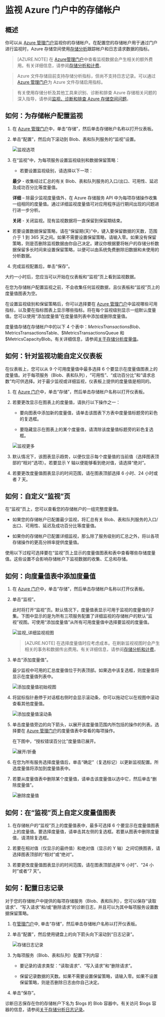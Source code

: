 <properties
	pageTitle="如何监视存储帐户 | Azure"
	description="了解如何使用 Azure 门户在 Azure 中监视存储帐户。"
	services="storage"
	documentationCenter=""
	authors="tamram"
	manager="adinah"
	editor="cgronlun"/>

<tags
	ms.service="storage"
	ms.date="05/09/2016"
	wacn.date="06/06/2016"/>

# 监视 Azure 门户中的存储帐户

## 概述

你可以从 [Azure 管理门户](https://manage.windowsazure.cn)监视你的存储帐户。在配置您的存储帐户用于通过门户进行监视时，Azure 存储空间使用[存储分析](http://msdn.microsoft.com/zh-cn/library/azure/hh343270.aspx)跟踪帐户和日志请求数据的指标。

> [AZURE.NOTE] 在 [Azure管理门户](https://manage.windowsazure.cn)中查看监视数据会产生相关的额外费用。有关详细信息，请参阅<a href="http://msdn.microsoft.com/zh-cn/library/azure/hh360997.aspx">存储分析和计费</a>。<br />

> Azure 文件存储目前支持存储分析指标，但尚不支持日志记录。可以通过 [Azure 管理门户](https://manage.windowsazure.cn)为 Azure 文件存储启用指标。

> 有关使用存储分析及其他工具来识别、诊断和排查 Azure 存储相关问题的深入指导，请参阅[监视、诊断和排查 Azure 存储空间问题](/documentation/articles/storage-monitoring-diagnosing-troubleshooting)。


## 如何：为存储帐户配置监视

1. 在 [Azure 管理门户](https://manage.windowsazure.cn/)中，单击“存储”，然后单击存储帐户名称以打开仪表板。

2. 单击“配置”，然后向下滚动到 Blob、表和队列服务的“监视”设置。

	![监视选项](./media/storage-monitor-storage-account/Storage_MonitoringOptions.png)

3. 在“监视”中，为每项服务设置监视级别和数据保留策略：

	-  若要设置监视级别，请选择以下一项：

      **最少** - 收集经过汇总的有关 Blob、表和队列服务的入口/出口、可用性、延迟及成功百分比等度量值。

      **详细** – 除最少监视度量值外，在 Azure 存储服务 API 中为每项存储操作收集一组相同的度量值。通过详细监视度量值可对应用程序运行期间出现的问题进行进一步分析。

      **关闭** - 关闭监视。现有监视数据将一直保留到保留期结束。

- 若要设置数据保留策略，请在“保留期(天)”中，键入要保留数据的天数，范围介于 1 到 365 天之间。如果不需要设置保留策略，请输入零。如果没有保留策略，则是否删除监视数据由你自己决定。建议你根据要将帐户的存储分析数据保留多长时间来设置保留策略，以便可以由系统免费删除旧数据和未使用的分析数据。

4. 完成监视配置后，单击“保存”。

大约一小时后，您应当可以开始在仪表板和“监视”页上看到监视数据。

在您为存储帐户配置监视之前，不会收集任何监视数据，且仪表板和“监视”页上的度量值图表为空。

在设置监视级别和保留策略后，你可以选择要在 [Azure 管理门户](https://manage.windowsazure.cn)中监视哪些可用指标，以及要在指标图表上显示哪些指标。将在每个监视级别显示一组默认度量值。您可以使用“添加度量值”在度量值列表中添加或删除度量值。

度量值存储在存储帐户中的以下 4 个表中：$MetricsTransactionsBlob、$MetricsTransactionsTable、$MetricsTransactionsQueue 和 $MetricsCapacityBlob。有关详细信息，请参阅[关于存储分析度量值](http://msdn.microsoft.com/zh-cn/library/azure/hh343258.aspx)。


## 如何：针对监视功能自定义仪表板

在仪表板上，您可以从 9 个可用度量值中最多选择 6 个要显示在度量值图表上的度量值。对于每项服务（Blob、表和队列），“可用性”、“成功百分比”和“请求总数”均可供选择。对于最少监视或详细监视，仪表板上提供的度量值是相同的。

1. 在 [Azure 门户](https://manage.windowsazure.cn/)中，单击“存储”，然后单击存储帐户名称以打开仪表板。

2. 若要更改显示在图表上的度量值，请执行以下操作之一：

	- 要向图表中添加新的度量值，请单击该图表下方表中度量值标题旁的彩色的复选框。

	- 要隐藏显示在图表上的某个度量值，请清除该度量值标题旁的彩色复选框。

	![监视更多](./media/storage-monitor-storage-account/storage_Monitoring_nmore.png)

3. 默认情况下，该图表显示趋势，以便仅显示每个度量值的当前值（选择图表顶部的“相对”选项）。若要显示 Y 轴以便能够看到绝对值，请选择“绝对”。

4. 若要更改度量值图表显示的时间范围，请在图表顶部选择 6 小时、24 小时或者 7 天。


## 如何：自定义“监视”页

在“监视”页上，您可以查看您的存储帐户的一组完整度量值。

- 如果您的存储帐户已配置最少监视，将汇总有关 Blob、表和队列服务的入口/出口、可用性、延迟及成功百分比等度量值。

- 如果你的存储帐户已配置详细监视，那么除了服务级别的汇总之外，将以各项存储操作的更高分辨率提供度量值。

使用以下过程可选择要在“监视”页上显示的度量值图表和表中查看哪些存储度量值。这些设置不会影响存储帐户下监视数据的收集、汇总和存储。

## 如何：向度量值表中添加度量值


1. 在 [Azure 门户](https://manage.windowsazure.cn/)中，单击“存储”，然后单击存储帐户名称以打开仪表板。

2. 单击“监视”。

	此时将打开“监视”页。默认情况下，度量值表显示可用于监视的度量值的子集。下图中显示的是为所有三项服务配置了详细监视的存储帐户的默认“监视”视图。可使用“添加度量值”从所有可用度量值中选择要监视的度量值。

	![监视\_详细监视视图](./media/storage-monitor-storage-account/Storage_Monitoring_VerboseDisplay.png)

	> [AZURE.NOTE] 在选择度量值时应考虑成本。在刷新监视视图时会产生相关的事务和数据传出费用。有关详细信息，请参阅[存储分析和计费](http://msdn.microsoft.com/zh-cn/library/azure/hh360997.aspx)。

3. 单击“添加度量值”。

	最少监视中可用的汇总度量值位于列表顶部。如果选中该复选框，则度量值将显示在度量值列表中。

	![添加度量值初始视图](./media/storage-monitor-storage-account/Storage_AddMetrics_InitialDisplay.png)

4. 将鼠标指针悬停于对话框右侧时会显示滚动条，你可以拖动它以在视图中滚动查看其他度量值。

	![添加度量值滚动条](./media/storage-monitor-storage-account/Storage_AddMetrics_Scrollbar.png)


5. 单击度量值旁边的向下箭头，以展开该度量值范围内所包括的操作的列表。选择要在 [Azure 管理门户](https://manage.windowsazure.cn)的度量值表中查看的每项操作。

	在下图中，“授权错误百分比”度量值已展开。

	![展开/折叠](./media/storage-monitor-storage-account/Storage_AddMetrics_ExpandCollapse.png)


6. 在您为所有服务选择度量值后，单击“确定”（复选标记）以更新监视配置。所选度量值将添加到度量值表中。

7. 若要从度量值表中删除某个度量值，请单击该度量值以选中它，然后单击“删除度量值”。

	![删除度量值](./media/storage-monitor-storage-account/Storage_DeleteMetric.png)

## 如何：在“监视”页上自定义度量值图表

1. 在存储帐户的“监视”页上的度量值表中，最多可选择 6 个要显示在度量值图表上的度量值。要选择度量值，请单击其左侧的复选框。若要从图表中删除度量值，请清除复选框。

2. 若要在相对值（仅显示的最终值）和绝对值（显示的 Y 轴）之间切换图表，请选择图表顶部的“相对”或“绝对”。

3.	若要更改度量值图表显示的时间范围，请在图表顶部选择“6 小时”、“24 小时”或者“7 天”。



## 如何：配置日志记录

对于您的存储帐户中提供的每项存储服务（Blob、表和队列），您可以保存“读取请求”、“写入请求”和/或“删除请求”的诊断日志，并且可以为其中每项服务设置数据保留策略。

1. 在[管理门户](https://manage.windowsazure.cn)中, 单击“存储”，然后单击存储帐户名称以打开仪表板。

2. 单击“配置”，然后使用键盘上的向下箭头向下滚动到“日志记录”。

	![存储日志记录](./media/storage-monitor-storage-account/Storage_LoggingOptions.png)


3. 为每项服务（Blob、表和队列）配置下列内容：

	- 要记录的请求类型：“读取请求”、“写入请求”和“删除请求”。

	- 保留记录数据的天数。如果不需要设置保留策略，请输入零。如果不设置保留策略，则是否删除日志由你自己决定。

4. 单击“保存”。

诊断日志保存在你的存储帐户下名为 $logs 的 Blob 容器中。有关访问 $logs 容器的信息，请参阅[关于存储分析日志记录](http://msdn.microsoft.com/zh-cn/library/azure/hh343262.aspx)。

<!---HONumber=Mooncake_0530_2016-->